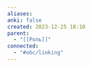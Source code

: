 ```yaml
---
aliases: 
anki: false
created: 2023-12-25 18:10
parent:
  - "[[Роль]]"
connected:
  - "#обс/linking"
---
```

